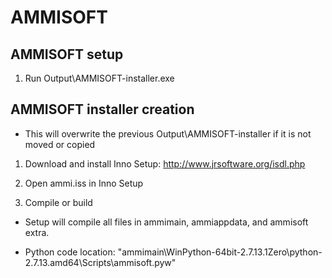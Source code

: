 # AMMISOFT

## AMMISOFT setup

1. Run Output\AMMISOFT-installer.exe

## AMMISOFT installer creation

- This will overwrite the previous Output\AMMISOFT-installer if it is not moved or copied

1. Download and install Inno Setup: http://www.jrsoftware.org/isdl.php

2. Open ammi.iss in Inno Setup

3. Compile or build

- Setup will compile all files in ammimain, ammiappdata, and ammisoft extra.

- Python code location: "ammimain\WinPython-64bit-2.7.13.1Zero\python-2.7.13.amd64\Scripts\ammisoft.pyw"
